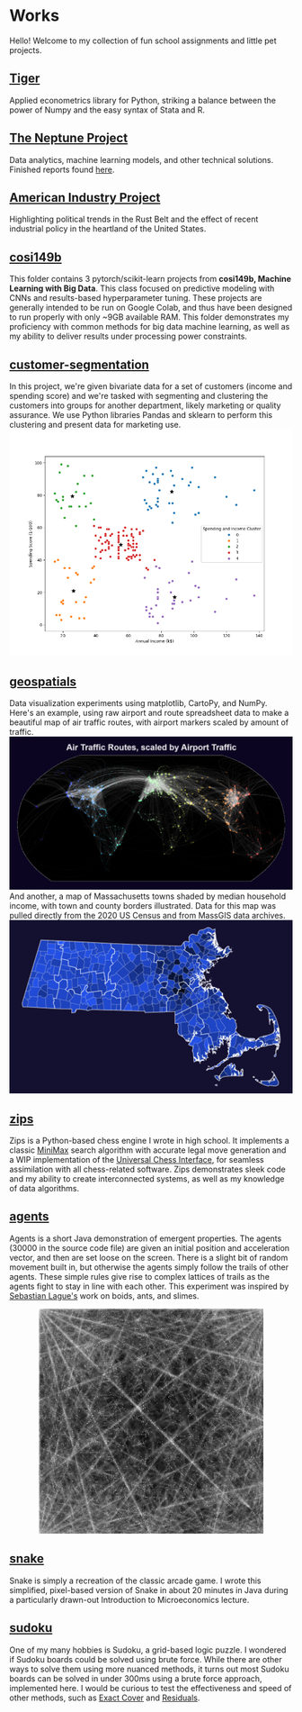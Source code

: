 # Works

Hello! Welcome to my collection of fun school assignments and little pet projects.

## [Tiger](https://github.com/simon-goode/tiger)
Applied econometrics library for Python, striking a balance between the power of Numpy and the easy syntax of Stata and R.

## [The Neptune Project](https://github.com/simon-goode/neptune)
Data analytics, machine learning models, and other technical solutions. Finished reports found [here](https://github.com/simon-goode/neptune/tree/main/memos).

## [American Industry Project](https://github.com/simon-goode/industrial-america)
Highlighting political trends in the Rust Belt and the effect of recent industrial policy in the heartland of the United States.

## [cosi149b](cosi149b)
This folder contains 3 pytorch/scikit-learn projects from **cosi149b, Machine Learning with Big Data**. This class focused on predictive modeling with CNNs and results-based hyperparameter tuning. These projects are generally intended to be run on Google Colab, and thus have been designed to run properly with only ~9GB available RAM. This folder demonstrates my proficiency with common methods for big data machine learning, as well as my ability to deliver results under processing power constraints.

## [customer-segmentation](customer-segmentation)
In this project, we're given bivariate data for a set of customers (income and spending score) and we're tasked with segmenting and clustering the customers into groups for another department, likely marketing or quality assurance. We use Python libraries Pandas and sklearn to perform this clustering and present data for marketing use. ![Customer segmentation clustering based on income and spending scores](customer-segmentation/clustering_bivariate.png)

## [geospatials](geospatials)
Data visualization experiments using matplotlib, CartoPy, and NumPy. Here's an example, using raw airport and route spreadsheet data to make a beautiful map of air traffic routes, with airport markers scaled by amount of traffic. ![Map of Air Traffic Routes, with Airport Markers scaled by amount of airport traffic](geospatials/air_travel_routes_with_airport_size_2.png) And another, a map of Massachusetts towns shaded by median household income, with town and county borders illustrated. Data for this map was pulled directly from the 2020 US Census and from MassGIS data archives. ![Map of Massachusetts, with towns shaded based on median household income](geospatials/ma_map.png)

## [zips](zips)
Zips is a Python-based chess engine I wrote in high school. It implements a classic [MiniMax](https://en.wikipedia.org/wiki/Minimax) search algorithm with accurate legal move generation and a WIP implementation of the [Universal Chess Interface](https://www.chessprogramming.org/UCI), for seamless assimilation with all chess-related software. Zips demonstrates sleek code and my ability to create interconnected systems, as well as my knowledge of data algorithms.

## [agents](agents)
Agents is a short Java demonstration of emergent properties. The agents (30000 in the source code file) are given an initial position and acceleration vector, and then are set loose on the screen. There is a slight bit of random movement built in, but otherwise the agents simply follow the trails of other agents. These simple rules give rise to complex lattices of trails as the agents fight to stay in line with each other. This experiment was inspired by [Sebastian Lague's](https://www.youtube.com/c/SebastianLague) work on boids, ants, and slimes.

<p align="center">
  <img src="https://github.com/simon-goode/works/blob/main/agents/lattices.png" width="400" height="400">
</p>

## [snake](snake)
Snake is simply a recreation of the classic arcade game. I wrote this simplified, pixel-based version of Snake in about 20 minutes in Java during a particularly drawn-out Introduction to Microeconomics lecture.

## [sudoku](sudoku)
One of my many hobbies is Sudoku, a grid-based logic puzzle. I wondered if Sudoku boards could be solved using brute force. While there are other ways to solve them using more nuanced methods, it turns out most Sudoku boards can be solved in under 300ms using a brute force approach, implemented here. I would be curious to test the effectiveness and speed of other methods, such as [Exact Cover](https://en.wikipedia.org/wiki/Exact_cover#Sudoku) and [Residuals](https://en.wikipedia.org/wiki/Sudoku_solving_algorithms#Relations_and_residuals).
